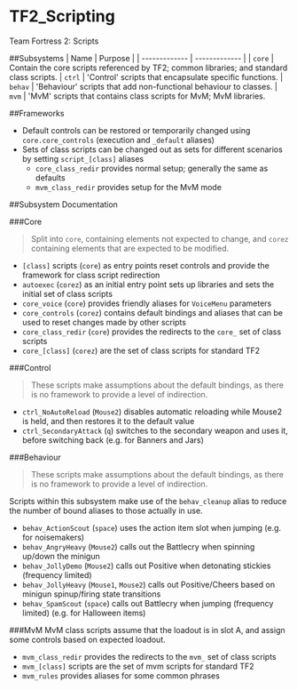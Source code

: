 # TF2_Scripting
Team Fortress 2: Scripts

##Subsystems
| Name          | Purpose       |
| ------------- | ------------- |
| `core`        | Contain the core scripts referenced by TF2; common libraries; and standard class scripts.
| `ctrl`        | 'Control' scripts that encapsulate specific functions.
| `behav`       | 'Behaviour' scripts that add non-functional behaviour to classes.
| `mvm`         | 'MvM' scripts that contains class scripts for MvM; MvM libraries.

##Frameworks
- Default controls can be restored or temporarily changed using `core.core_controls` (execution and `_default` aliases)
- Sets of class scripts can be changed out as sets for different scenarios by setting `script_[class]` aliases
  + `core_class_redir` provides normal setup; generally the same as defaults
  + `mvm_class_redir` provides setup for the MvM mode

##Subsystem Documentation

###Core
> Split into `core`, containing elements not expected to change, and `corez` containing elements that are expected to be modified.

- `[class]` scripts (`core`) as entry points reset controls and provide the framework for class script redirection
- `autoexec` (`corez`) as an initial entry point sets up libraries and sets the initial set of class scripts
- `core_voice` (`core`) provides friendly aliases for `VoiceMenu` parameters
- `core_controls` (`corez`) contains default bindings and aliases that can be used to reset changes made by other scripts
- `core_class_redir` (`core`) provides the redirects to the `core_` set of class scripts
- `core_[class]` (`corez`) are the set of class scripts for standard TF2

###Control
> These scripts make assumptions about the default bindings, as there is no framework to provide a level of indirection.

- `ctrl_NoAutoReload` (`Mouse2`) disables automatic reloading while Mouse2 is held, and then restores it to the default value
- `ctrl_SecondaryAttack` (`q`) switches to the secondary weapon and uses it, before switching back (e.g. for Banners and Jars)

###Behaviour
> These scripts make assumptions about the default bindings, as there is no framework to provide a level of indirection.

Scripts within this subsystem make use of the `behav_cleanup` alias to reduce the number of bound aliases to those actually in use.
- `behav_ActionScout` (`space`) uses the action item slot when jumping (e.g. for noisemakers)
- `behav_AngryHeavy` (`Mouse2`) calls out the Battlecry when spinning up/down the minigun
- `behav_JollyDemo` (`Mouse2`) calls out Positive when detonating stickies (frequency limited)
- `behav_JollyHeavy` (`Mouse1`, `Mouse2`) calls out Positive/Cheers based on minigun spinup/firing state transitions
- `behav_SpamScout` (`space`) calls out Battlecry when jumping (frequency limited) (e.g. for Halloween items)

###MvM
MvM class scripts assume that the loadout is in slot A, and assign some controls based on expected loadout.
- `mvm_class_redir` provides the redirects to the `mvm_` set of class scripts
- `mvm_[class]` scripts are the set of mvm scripts for standard TF2
- `mvm_rules` provides aliases for some common phrases
